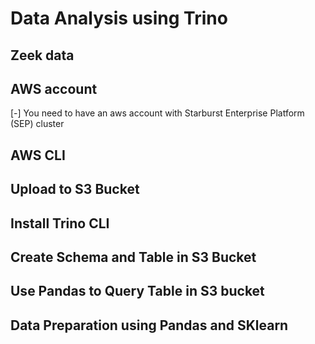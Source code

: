 # Data Analysis using Trino
## Zeek data
## AWS account
[-] You need to have an aws account with Starburst Enterprise Platform (SEP) cluster

## AWS CLI
## Upload to S3 Bucket
## Install Trino CLI
## Create Schema and Table in S3 Bucket
## Use Pandas to Query Table in S3 bucket
## Data Preparation using Pandas and SKlearn


